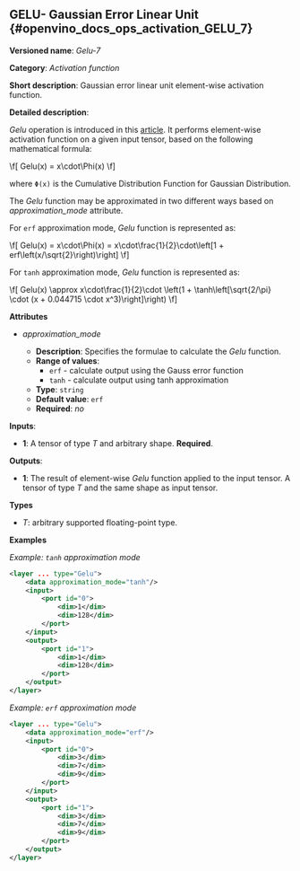 ## GELU- Gaussian Error Linear Unit <a name="Gelu"></a> {#openvino_docs_ops_activation_GELU_7}

**Versioned name**: *Gelu-7*

**Category**: *Activation function*

**Short description**: Gaussian error linear unit element-wise activation function.

**Detailed description**:

*Gelu* operation is introduced in this [article](https://arxiv.org/abs/1606.08415).
It performs element-wise activation function on a given input tensor, based on the following mathematical formula:

\f[
    Gelu(x) = x\cdot\Phi(x)
\f]

where `Φ(x)` is the Cumulative Distribution Function for Gaussian Distribution.

The *Gelu* function may be approximated in two different ways based on *approximation_mode* attribute.

For `erf` approximation mode, *Gelu* function is represented as:

\f[
    Gelu(x) = x\cdot\Phi(x) = x\cdot\frac{1}{2}\cdot\left[1 + erf\left(x/\sqrt{2}\right)\right]
\f]

For `tanh` approximation mode, *Gelu* function is represented as:

\f[
    Gelu(x) \approx x\cdot\frac{1}{2}\cdot \left(1 + \tanh\left[\sqrt{2/\pi} \cdot (x + 0.044715 \cdot x^3)\right]\right)
\f]

**Attributes**

* *approximation_mode*

  * **Description**: Specifies the formulae to calculate the *Gelu* function.
  * **Range of values**:
    * `erf` - calculate output using the Gauss error function
    * `tanh` - calculate output using tanh approximation
  * **Type**: `string`
  * **Default value**: `erf`
  * **Required**: *no*

**Inputs**:

*   **1**: A tensor of type *T* and arbitrary shape. **Required**.

**Outputs**:

*   **1**: The result of element-wise *Gelu* function applied to the input tensor. A tensor of type *T* and the same shape as input tensor.

**Types**

* *T*: arbitrary supported floating-point type.

**Examples**

*Example: `tanh` approximation mode*

```xml
<layer ... type="Gelu">
    <data approximation_mode="tanh"/>
    <input>
        <port id="0">
            <dim>1</dim>
            <dim>128</dim>
        </port>
    </input>
    <output>
        <port id="1">
            <dim>1</dim>
            <dim>128</dim>
        </port>
    </output>
</layer>
```

*Example: `erf` approximation mode*

```xml
<layer ... type="Gelu">
    <data approximation_mode="erf"/>
    <input>
        <port id="0">
            <dim>3</dim>
            <dim>7</dim>
            <dim>9</dim>
        </port>
    </input>
    <output>
        <port id="1">
            <dim>3</dim>
            <dim>7</dim>
            <dim>9</dim>
        </port>
    </output>
</layer>

```
